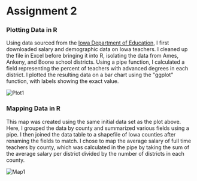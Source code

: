 # Assignment 2

### Plotting Data in R

Using data sourced from the [Iowa Department of Education](https://educateiowa.gov/data-reporting/education-statistics-pk-12), I first downloaded salary and demographic data on Iowa teachers. I cleaned up the file in Excel before bringing it into R, isolating the data from Ames, Ankeny, and Boone school districts. Using a pipe function, I calculated a field representing the percent of teachers with advanced degrees in each district. I plotted the resulting data on a bar chart using the "ggplot" function, with labels showing the exact value.

![Plot1](Assignment2/assign2plot.png)


### Mapping Data in R

This map was created using the same initial data set as the plot above. Here, I grouped the data by county and summarized various fields using a pipe. I then joined the data table to a shapefile of Iowa counties after renaming the fields to match. I chose to map the average salary of full time teachers by county, which was calculated in the pipe by taking the sum of the average salary per district divided by the number of districts in each county.

![Map1](Assignment2/assign2map.png)
